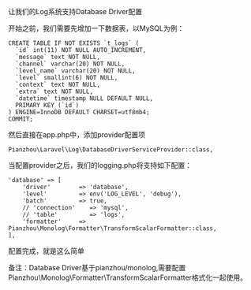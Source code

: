 让我们的Log系统支持Database Driver配置

开始之前，我们需要先增加一下数据表，以MySQL为例：
```
CREATE TABLE IF NOT EXISTS `t_logs` (
  `id` int(11) NOT NULL AUTO_INCREMENT,
  `message` text NOT NULL,
  `channel` varchar(20) NOT NULL,
  `level_name` varchar(20) NOT NULL,
  `level` smallint(6) NOT NULL,
  `context` text NOT NULL,
  `extra` text NOT NULL,
  `datetime` timestamp NULL DEFAULT NULL,
  PRIMARY KEY (`id`)
) ENGINE=InnoDB DEFAULT CHARSET=utf8mb4;
COMMIT;
```
然后直接在app.php中，添加provider配置项
```
Pianzhou\Laravel\Log\DatabaseDriverServiceProvider::class,
```
当配置provider之后，我们的logging.php将支持如下配置：
```
'database' => [
    'driver'        => 'database',
    'level'         => env('LOG_LEVEL', 'debug'),
    'batch'         => true,
    // 'connection'    => 'mysql',
    // 'table'         => 'logs',
    'formatter'     => Pianzhou\Monolog\Formatter\TransformScalarFormatter::class,
],
```
配置完成，就是这么简单

备注：Database Driver基于pianzhou/monolog,需要配置Pianzhou\Monolog\Formatter\TransformScalarFormatter格式化一起使用。